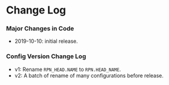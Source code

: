 # Change Log


### Major Changes in Code

* 2019-10-10: initial release.


### Config Version Change Log

* v1: Rename `RPN_HEAD.NAME` to `RPN.HEAD_NAME`.
* v2: A batch of rename of many configurations before release.
